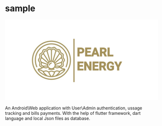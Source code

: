 # sample

![PearlEnergy Logo](https://github.com/nayaksomkar/PearlEnergy/blob/master/assets/images/logo.png)

An Android\Web application with User\Admin authentication, ussage tracking and bills payments.
With the help of flutter framework, dart language and local Json files as database.
